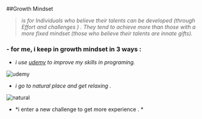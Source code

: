 
 ##Growth Mindset   
 >*is for Individuals who believe their talents can be developed (through Effort and challenges ) .  They tend to achieve more than those with a more fixed mindset (those who believe their talents are innate gifts).*

### - for me,  i keep in growth mindset in 3 ways :
  - *i use [udemy](https://www.udemy.com/) to improve my skills in programing.*
  
  
  ![udemy](https://about.udemy.com/wp-content/uploads/2017/10/NewUlogo-large-1.png)
  
  - *i go to natural place and get relaxing .*
  
![natural](https://www.adorama.com/alc/wp-content/uploads/2018/11/landscape-photography-tips-yosemite-valley-feature.jpg)

 - *i enter a new challenge to get more experience . *

